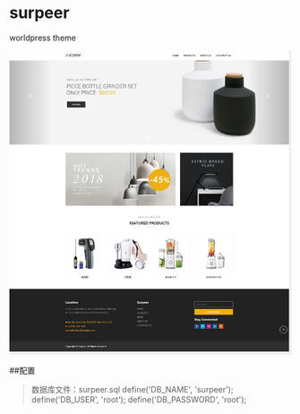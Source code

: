 # surpeer
worldpress theme

![avatar](/surpeer.com.JPG)

##配置
>数据库文件：surpeer.sql
>define('DB_NAME', 'surpeer');
>define('DB_USER', 'root');
>define('DB_PASSWORD', 'root');
